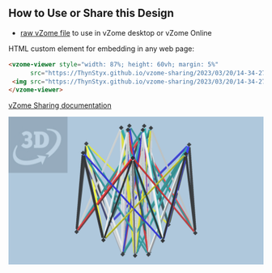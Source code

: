 
## How to Use or Share this Design

 - [raw vZome file](<https://raw.githubusercontent.com/ThynStyx/vzome-sharing/main/2023/03/20/14-34-27-2-petrie-ends-up-down-3-cubes-in-sphere-24-vertices/2-petrie-ends-up-down-3-cubes-in-sphere-24-vertices.vZome>) to use in vZome desktop or vZome Online
 
 HTML custom element for embedding in any web page:
 ```html
<vzome-viewer style="width: 87%; height: 60vh; margin: 5%"
       src="https://ThynStyx.github.io/vzome-sharing/2023/03/20/14-34-27-2-petrie-ends-up-down-3-cubes-in-sphere-24-vertices/2-petrie-ends-up-down-3-cubes-in-sphere-24-vertices.vZome" >
  <img src="https://ThynStyx.github.io/vzome-sharing/2023/03/20/14-34-27-2-petrie-ends-up-down-3-cubes-in-sphere-24-vertices/2-petrie-ends-up-down-3-cubes-in-sphere-24-vertices.png" />
</vzome-viewer>
 ```

[vZome Sharing documentation](https://vzome.github.io/vzome/sharing.html#how-it-works)

![Image](<2-petrie-ends-up-down-3-cubes-in-sphere-24-vertices.png>)

